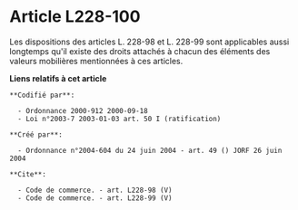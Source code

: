 # Article L228-100

Les dispositions des articles L. 228-98 et L. 228-99 sont applicables aussi longtemps qu'il existe des droits attachés à
chacun des éléments des valeurs mobilières mentionnées à ces articles.

**Liens relatifs à cet article**

	**Codifié par**:

	  - Ordonnance 2000-912 2000-09-18
	  - Loi n°2003-7 2003-01-03 art. 50 I (ratification)

	**Créé par**:

	  - Ordonnance n°2004-604 du 24 juin 2004 - art. 49 () JORF 26 juin 2004

	**Cite**:

	  - Code de commerce. - art. L228-98 (V)
	  - Code de commerce. - art. L228-99 (V)
